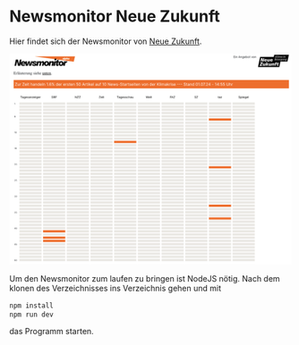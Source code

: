 # Newsmonitor Neue Zukunft

Hier findet sich der Newsmonitor von [Neue Zukunft](https://www.neuezukunft.info).

![Example](https://github.com/neue-zukunft/newsmonitor/blob/main/public/newsmonitor.png)

Um den Newsmonitor zum laufen zu bringen ist NodeJS nötig. Nach dem klonen des Verzeichnisses ins Verzeichnis gehen und mit  
```
npm install
npm run dev
```
das Programm starten.
